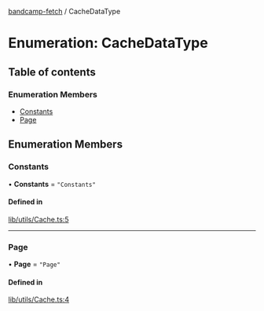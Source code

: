 [bandcamp-fetch](../README.md) / CacheDataType

# Enumeration: CacheDataType

## Table of contents

### Enumeration Members

- [Constants](CacheDataType.md#constants)
- [Page](CacheDataType.md#page)

## Enumeration Members

### Constants

• **Constants** = ``"Constants"``

#### Defined in

[lib/utils/Cache.ts:5](https://github.com/patrickkfkan/bandcamp-fetch/blob/7815c68/src/lib/utils/Cache.ts#L5)

___

### Page

• **Page** = ``"Page"``

#### Defined in

[lib/utils/Cache.ts:4](https://github.com/patrickkfkan/bandcamp-fetch/blob/7815c68/src/lib/utils/Cache.ts#L4)
